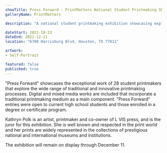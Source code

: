 ```yaml
---
showTitle: Press Forward - PrintMatters National Student Printmaking Show
galleryName: PrintMatters

description: "A national student printmaking exhibition showcasing exploratory prints."

dateStart: 2021-10-23
dateEnd: 2021-12-11
location: "6700 Harrisburg Blvd, Houston, TX 77011"

artwork:
- Self-Portrait

featured: false
published: true
---
```

"Press Forward" showcases the exceptional work of 28 student printmakers that explore the wide range of traditional and innovative printmaking processes. Digital and mixed media works are included that incorporate a traditional printmaking medium as a main component. "Press Forward" entries were open to current high school students and those enrolled in a degree or certificate program.

Kathryn Polk is an artist, printmaker and co-owner of L VIS press, and is the juror for this exhibition. She is well known and respected in the print world and her prints are widely represented in the collections of prestigious national and international museums and institutions.

The exhibition will remain on display through December 11.
